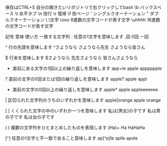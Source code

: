 保存はCTRL+S
自分の開きたいリポジトリで右クリックしてbash
\b      バックスペース
\t      水平タブ
\n      改行
\r      復帰
\f      改ページ
\'      シングルクオーテーション
\"      ダブルクオーテーション
\\      \文字
\ooo    8進数の文字コードが表す文字
\uhhhh  16進数の文字コードが表す文字

記号	意味	使い方	一致する文字列
.	任意の1文字を意味します	.回	0回
一回

^	行の先頭を意味します	^さようなら	さようなら先生
さようなら皆さん

$	行末を意味します	$さようなら	先生さようなら
皆さんさようなら

+	直前にある文字の1回以上の繰り返しを意味します	app+le	apple
apppppple

?	直前の文字の0回または1回の繰り返しを意味します	apple?	apple
appl

*	直前の文字の0回以上の繰り返しを意味します	apple*	apple
appleeeeeee

|	区切られた文字列のうちのいずれかを意味します	apple|orange	apple
orange

[ ]	くくられた文字の中のいずれか一つを意味します	私は[男女]の子です	私は男の子です
私は女の子です

( )	複数の文字列をひとまとめしたものを表現します	(Ha)+	Ha
HaHaHa

[^]	任意の1文字と不一致であること意味します	ap[^p]le	aplle
apole
